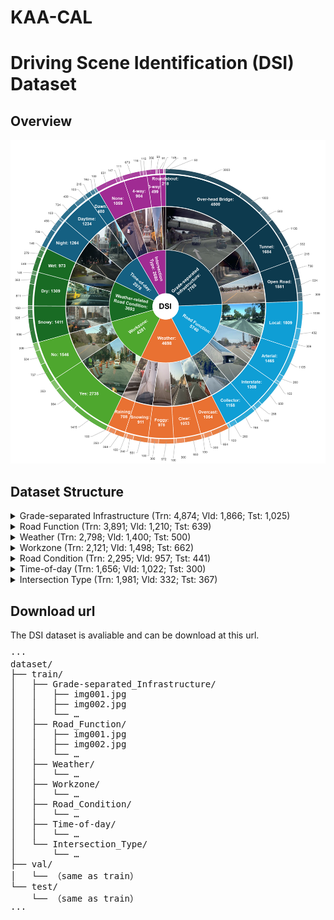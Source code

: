 # KAA-CAL
# Driving Scene Identification (DSI) Dataset
## Overview
<p align="center">
  <img src="pic/DSI-1.png" alt="DSI Overview" width="600" />
</p>

## Dataset Structure

<details>
<summary>Grade-separated Infrastructure (Trn: 4,874; Vld: 1,866; Tst: 1,025)</summary>

| Class             | Trn   | Vld   | Tst |
|-------------------|-------|-------|-----|
| Over-head Bridge  | 3,000 | 1,000 | 500 |
| Tunnel            | 1,136 | 332   | 216 |
| Open Road         | 738   | 534   | 309 |

</details>

<details>
<summary>Road Function (Trn: 3,891; Vld: 1,210; Tst: 639)</summary>

| Class        | Trn   | Vld  | Tst |
|--------------|-------|------|-----|
| Local        | 1,038 | 432  | 339 |
| Arterial     | 1,105 | 260  | 100 |
| Interstate   | 950   | 258  | 100 |
| Collector    | 798   | 260  | 100 |

</details>

<details>
<summary>Weather (Trn: 2,798; Vld: 1,400; Tst: 500)</summary>

| Class    | Trn   | Vld  | Tst |
|----------|-------|------|-----|
| Overcast | 654   | 300  | 100 |
| Clear    | 653   | 300  | 100 |
| Foggy    | 572   | 300  | 100 |
| Snowing  | 561   | 250  | 100 |
| Raining  | 358   | 250  | 100 |

</details>

<details>
<summary>Workzone (Trn: 2,121; Vld: 1,498; Tst: 662)</summary>

| Class | Trn   | Vld  | Tst |
|-------|-------|------|-----|
| Yes   | 1,418 | 964  | 353 |
| No    | 703   | 534  | 309 |

</details>

<details>
<summary>Road Condition (Trn: 2,295; Vld: 957; Tst: 441)</summary>

| Class | Trn   | Vld  | Tst |
|-------|-------|------|-----|
| Snowy | 938   | 325  | 150 |
| Dry   | 811   | 353  | 145 |
| Wet   | 548   | 279  | 146 |

</details>

<details>
<summary>Time-of-day (Trn: 1,656; Vld: 1,022; Tst: 300)</summary>

| Class     | Trn   | Vld  | Tst |
|-----------|-------|------|-----|
| Night     | 708   | 485  | 100 |
| Daytime   | 734   | 400  | 100 |
| Dawn/Dusk | 216   | 164  | 100 |

</details>

<details>
<summary>Intersection Type (Trn: 1,981; Vld: 332; Tst: 367)</summary>

| Class       | Trn   | Vld  | Tst |
|-------------|-------|------|-----|
| None        | 801   | 147  | 111 |
| 4-way       | 673   | 116  | 115 |
| 3-way       | 358   | 50   | 91  |
| Roundabout  | 149   | 19   | 50  |

</details>

## Download url
The DSI dataset is avaliable and can be download at this url.

<pre markdown>
···
dataset/
├── train/
│   ├── Grade-separated_Infrastructure/
│   │   ├── img001.jpg
│   │   ├── img002.jpg
│   │   └── …
│   ├── Road_Function/
│   │   ├── img001.jpg
│   │   ├── img002.jpg
│   │   └── …
│   ├── Weather/
│   │   └── …
│   ├── Workzone/
│   │   └── …
│   ├── Road_Condition/
│   │   └── …
│   ├── Time-of-day/
│   │   └── …
│   └── Intersection_Type/
│       └── …
├── val/
│   └── （same as train）
└── test/
    └── （same as train）
···
</pre>
